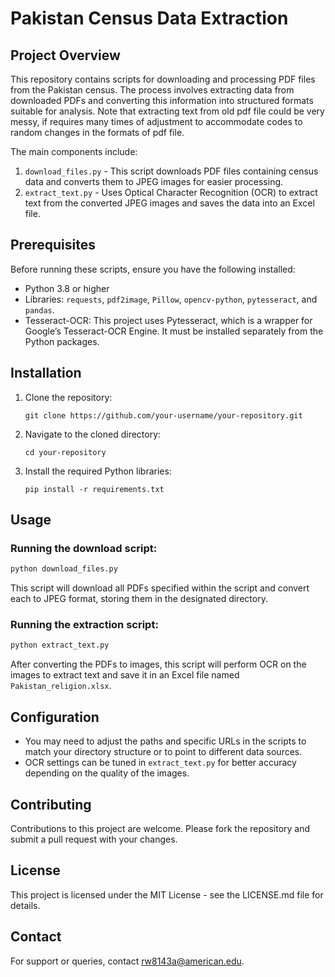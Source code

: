 
# Pakistan Census Data Extraction

## Project Overview

This repository contains scripts for downloading and processing PDF files from the Pakistan census. The process involves extracting data from downloaded PDFs and converting this information into structured formats suitable for analysis. Note that extracting text from old pdf file could be very messy, if requires many times of adjustment to accommodate codes to random changes in the formats of pdf file.

The main components include:

1. `download_files.py` - This script downloads PDF files containing census data and converts them to JPEG images for easier processing.
2. `extract_text.py` - Uses Optical Character Recognition (OCR) to extract text from the converted JPEG images and saves the data into an Excel file.

## Prerequisites

Before running these scripts, ensure you have the following installed:
- Python 3.8 or higher
- Libraries: `requests`, `pdf2image`, `Pillow`, `opencv-python`, `pytesseract`, and `pandas`.
- Tesseract-OCR: This project uses Pytesseract, which is a wrapper for Google’s Tesseract-OCR Engine. It must be installed separately from the Python packages.

## Installation

1. Clone the repository:
   ```
   git clone https://github.com/your-username/your-repository.git
   ```
2. Navigate to the cloned directory:
   ```
   cd your-repository
   ```
3. Install the required Python libraries:
   ```
   pip install -r requirements.txt
   ```

## Usage

### Running the download script:

```bash
python download_files.py
```
This script will download all PDFs specified within the script and convert each to JPEG format, storing them in the designated directory.

### Running the extraction script:

```bash
python extract_text.py
```
After converting the PDFs to images, this script will perform OCR on the images to extract text and save it in an Excel file named `Pakistan_religion.xlsx`.

## Configuration

- You may need to adjust the paths and specific URLs in the scripts to match your directory structure or to point to different data sources.
- OCR settings can be tuned in `extract_text.py` for better accuracy depending on the quality of the images.

## Contributing

Contributions to this project are welcome. Please fork the repository and submit a pull request with your changes.

## License

This project is licensed under the MIT License - see the LICENSE.md file for details.

## Contact

For support or queries, contact [rw8143a@american.edu](mailto:rw8143a@american.edu).
